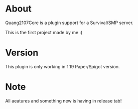 # About
Quang2107Core is a plugin support for a Survival/SMP server.

This is the first project made by me :)
# Version
This plugin is only working in 1.19 Paper/Spigot version.
# Note
All aeatures and something new is having in release tab!
